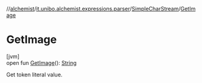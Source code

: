 //[alchemist](../../../index.md)/[it.unibo.alchemist.expressions.parser](../index.md)/[SimpleCharStream](index.md)/[GetImage](-get-image.md)

# GetImage

[jvm]\
open fun [GetImage](-get-image.md)(): [String](https://docs.oracle.com/javase/8/docs/api/java/lang/String.html)

Get token literal value.
